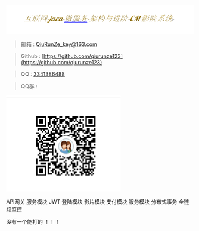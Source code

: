 ![互联网微服务架构与进阶-分布式CM影院系统](https://raw.githubusercontent.com/qiurunze123/imageall/master/cloud.png)

> 邮箱 : [QiuRunZe_key@163.com](QiuRunZe_key@163.com)

> Github : [https://github.com/qiurunze123](https://github.com/qiurunze123)

> QQ : [3341386488](3341386488)

> QQ群 :

![整体流程](https://raw.githubusercontent.com/qiurunze123/imageall/master/qq.png)


API网关 服务模块  JWT 登陆模块 影片模块 支付模块 服务模块 分布式事务 全链路监控 

没有一个能打的 ！！！

